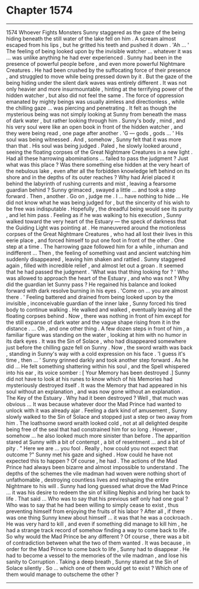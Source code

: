 
# Chapter 1574


---

1574 Whoever Fights Monsters
Sunny staggered as the gaze of the being hiding beneath the still water of the lake fell on him . A scream almost escaped from his lips , but he gritted his teeth and pushed it down .
'Ah … '
The feeling of being looked upon by the invisible watcher … whatever it was … was unlike anything he had ever experienced . Sunny had been in the presence of powerful people before , and even more powerful Nightmare Creatures . He had been crushed by the suffocating force of their presence , and struggled to move while being pressed down by it .
But the gaze of the being hiding under the silent dark waves was entirely different .
It was not only heavier and more insurmountable , hinting at the terrifying power of the hidden watcher , but also did not feel the same . The force of oppression emanated by mighty beings was usually aimless and directionless , while the chilling gaze … was piercing and penetrating .
It felt as though the mysterious being was not simply looking at Sunny from beneath the mass of dark water , but rather looking through him .
Sunny's body , mind , and his very soul were like an open book in front of the hidden watcher , and they were being read , one page after another .
'G — gods , gods … '
His soul was being witnessed .
And , somehow , Sunny felt that it was more than that .
His soul was being judged .
Paled , he slowly looked around , seeing the floating corpses of the Great Nightmare Creatures in a new light .
Had all these harrowing abominations … failed to pass the judgment ?
Just what was this place ? Was there something else hidden at the very heart of the nebulous lake , even after all the forbidden knowledge left behind on its shore and in the depths of its outer reaches ? Why had Ariel placed it behind the labyrinth of rushing currents and mist , leaving a fearsome guardian behind ?
Sunny grimaced , swayed a little … and took a step forward .
Then , another .
Go on , judge me . I … have nothing to hide …
He did not know what he was being judged for , but the sincerity of his wish to be free was indisputable . Hopefully , the dreadful being would see its purity , and let him pass .
Feeling as if he was walking to his execution , Sunny walked toward the very heart of the Estuary — the speck of darkness that the Guiding Light was pointing at . He maneuvered around the motionless corpses of the Great Nightmare Creatures , who had all lost their lives in this eerie place , and forced himself to put one foot in front of the other .
One step at a time .
The harrowing gaze followed him for a while , inhuman and indifferent …
Then , the feeling of something vast and ancient watching him suddenly disappeared , leaving him shaken and rattled .
Sunny staggered again , filled with incredible relief , and almost let out a groan .
It seemed that he had passed the judgment .
'What was that thing looking for ? '
Who was allowed to approach the heart of the Estuary , and who was not ?
Why did the guardian let Sunny pass ?
He regained his balance and looked forward with dark resolve burning in his eyes .
'Come on … you are almost there . '
Feeling battered and drained from being looked upon by the invisible , inconceivable guardian of the inner lake , Sunny forced his tired body to continue walking .
He walked and walked , eventually leaving all the floating corpses behind .
Now , there was nothing in front of him except for the still expanse of dark water and the vague shape rising from it in the distance .
… Oh , and one other thing .
A few dozen steps in front of him , a familiar figure was standing on the water , looking at him with no humor in its dark eyes .
It was the Sin of Solace , who had disappeared somewhere just before the chilling gaze fell on Sunny .
Now , the sword wraith was back , standing in Sunny's way with a cold expression on his face .
'I guess it's time , then … '
Sunny grinned darkly and took another step forward .
As he did …
He felt something shattering within his soul , and the Spell whispered into his ear , its voice somber :
[ Your Memory has been destroyed .]
Sunny did not have to look at his runes to know which of his Memories had mysteriously destroyed itself .
It was the Memory that had appeared in his soul without an explanation , and was now gone without an explanation .
The Key of the Estuary .
Why had it been destroyed ?
Well , that much was obvious …
It was because whatever door the Mad Prince had wanted to unlock with it was already ajar .
Feeling a dark kind of amusement , Sunny slowly walked to the Sin of Solace and stopped just a step or two away from him .
The loathsome sword wraith looked cold , not at all delighted despite being free of the seal that had constrained him for so long .
However , somehow … he also looked much more sinister than before .
The apparition stared at Sunny with a bit of contempt , a bit of resentment … and a bit of pity .
" Here we are … you fool . Really , how could you not expect that outcome ?"
Sunny met his gaze and sighed .
How could he have not expected this to happen ?
Of course , he had .
The actions of the Mad Prince had always been bizarre and almost impossible to understand . The depths of the schemes the vile madman had woven were nothing short of unfathomable , destroying countless lives and reshaping the entire Nightmare to his will .
Sunny had long guessed what drove the Mad Prince … it was his desire to redeem the sin of killing Nephis and bring her back to life .
That said …
Who was to say that his previous self only had one goal ? Who was to say that he had been willing to simply cease to exist , thus preventing himself from enjoying the fruits of his labor ?
After all , if there was one thing Sunny knew about himself … it was that he was a cockroach .
He was very hard to kill , and even if something did manage to kill him , he had a strange track record of somehow finding a way to come back to life .
So why would the Mad Prince be any different ?
Of course , there was a bit of contradiction between what the two of them wanted .
It was because , in order for the Mad Prince to come back to life , Sunny had to disappear . He had to become a vessel to the memories of the vile madman , and lose his sanity to Corruption .
Taking a deep breath , Sunny stared at the Sin of Solace silently .
So … which one of them would get to exist ?
Which one of them would manage to outscheme the other ?

---

